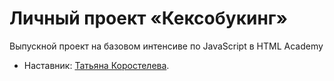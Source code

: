 # Личный проект «Кексобукинг»

Выпускной проект на базовом интенсиве по JavaScript в HTML Academy

* Наставник: [Татьяна Коростелева](https://htmlacademy.ru/profile/korosteleva).
